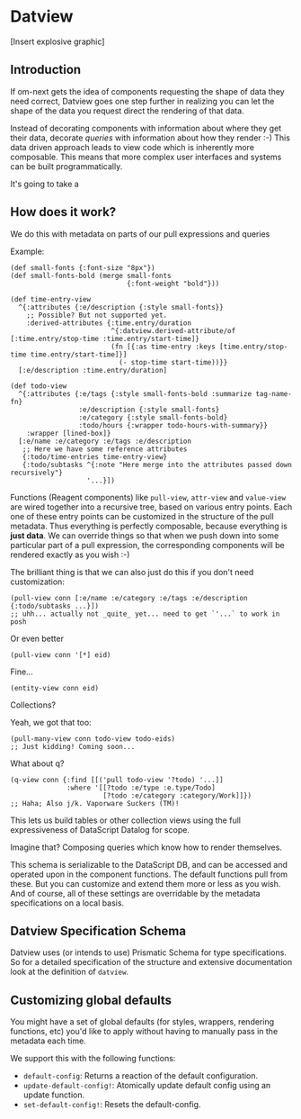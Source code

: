 # Datview

[Insert explosive graphic]



## Introduction

If om-next gets the idea of components requesting the shape of data they need correct, Datview goes one step further in realizing you can let the shape of the data you request direct the rendering of that data.

Instead of decorating components with information about where they get their data, decorate _queries_ with information about how they render :-)
This data driven approach leads to view code which is inherently more composable.
This means that more complex user interfaces and systems can be built programmatically.

It's going to take a 


## How does it work?

We do this with metadata on parts of our pull expressions and queries

Example:

    (def small-fonts {:font-size "8px"})
    (def small-fonts-bold (merge small-fonts
                                 {:font-weight "bold"}))

    (def time-entry-view
      ^{:attributes {:e/description {:style small-fonts}}
        ;; Possible? But not supported yet.
        :derived-attributes {:time.entry/duration
                             ^{:datview.derived-attribute/of [:time.entry/stop-time :time.entry/start-time]}
                             (fn [{:as time-entry :keys [time.entry/stop-time time.entry/start-time]}]
                               (- stop-time start-time))}}
      [:e/description :time.entry/duration]

    (def todo-view
      ^{:attributes {:e/tags {:style small-fonts-bold :summarize tag-name-fn}
                     :e/description {:style small-fonts}
                     :e/category {:style small-fonts-bold}
                     :todo/hours {:wrapper todo-hours-with-summary}}
        :wrapper [lined-box]}
      [:e/name :e/category :e/tags :e/description
       ;; Here we have some reference attributes
       {:todo/time-entries time-entry-view}
       {:todo/subtasks ^{:note "Here merge into the attributes passed down recursively"}
                       '...}])


Functions (Reagent components) like `pull-view`, `attr-view` and `value-view` are wired together into a recursive tree, based on various entry points.
Each one of these entry points can be customized in the structure of the pull metadata.
Thus everything is perfectly composable, because everything is **just data**.
We can override things so that when we push down into some particular part of a pull expression, the corresponding components will be rendered exactly as you wish :-)

The brilliant thing is that we can also just do this if you don't need customization:

    (pull-view conn [:e/name :e/category :e/tags :e/description {:todo/subtasks ...}])
    ;; uhh... actually not _quite_ yet... need to get `'...` to work in posh

Or even better

    (pull-view conn '[*] eid)

Fine...

    (entity-view conn eid)

Collections?

Yeah, we got that too:

    (pull-many-view conn todo-view todo-eids)
    ;; Just kidding! Coming soon...

What about q?

    (q-view conn {:find [[('pull todo-view '?todo) '...]]
                  :where '[[?todo :e/type :e.type/Todo]
                           [?todo :e/category :category/Work]]})
    ;; Haha; Also j/k. Vaporware Suckers (TM)!

This lets us build tables or other collection views using the full expressiveness of DataScript Datalog for scope.

Imagine that?
Composing queries which know how to render themselves.

This schema is serializable to the DataScript DB, and can be accessed and operated upon in the component functions.
The default functions pull from these.
But you can customize and extend them more or less as you wish.
And of course, all of these settings are overridable by the metadata specifications on a local basis.


## Datview Specification Schema

Datview uses (or intends to use) Prismatic Schema for type specifications.
So for a detailed specification of the structure and extensive documentation look at the definition of `datview`.


## Customizing global defaults

You might have a set of global defaults (for styles, wrappers, rendering functions, etc) you'd like to apply without having to manually pass in the metadata each time.

We support this with the following functions:

* `default-config`: Returns a reaction of the default configuration.
* `update-default-config!`: Atomically update default config using an update function.
* `set-default-config!`: Resets the default-config.




